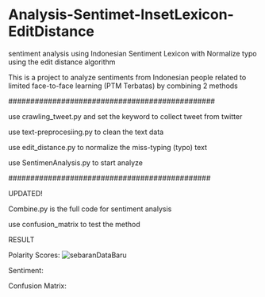 # Analysis-Sentimet-InsetLexicon-EditDistance
sentiment analysis using Indonesian Sentiment Lexicon with Normalize typo using the edit distance algorithm 

This is a project to analyze sentiments from Indonesian people related to limited face-to-face learning (PTM Terbatas) by combining 2 methods

###############################################

use crawling_tweet.py and set the keyword to collect tweet from twitter

use text-preprocesiing.py to clean the text data

use edit_distance.py to normalize the miss-typing (typo) text

use SentimenAnalysis.py to start analyze

##############################################

UPDATED!

Combine.py is the full code for sentiment analysis

use confusion_matrix to test the method

RESULT

Polarity Scores:
![sebaranDataBaru](https://user-images.githubusercontent.com/71994688/157987394-ce463fcd-a8de-49e5-8946-a4c8f10c7fb5.jpeg)

Sentiment:



Confusion Matrix:
